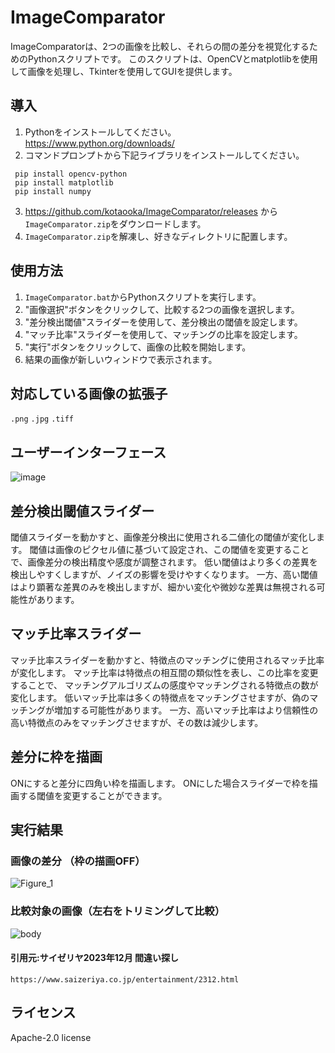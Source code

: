 # ImageComparator

ImageComparatorは、2つの画像を比較し、それらの間の差分を視覚化するためのPythonスクリプトです。
このスクリプトは、OpenCVとmatplotlibを使用して画像を処理し、Tkinterを使用してGUIを提供します。

## 導入
1. Pythonをインストールしてください。 https://www.python.org/downloads/
2. コマンドプロンプトから下記ライブラリをインストールしてください。
  ```
   pip install opencv-python
   pip install matplotlib
   pip install numpy
  ```
3. https://github.com/kotaooka/ImageComparator/releases から`ImageComparator.zip`をダウンロードします。
4. `ImageComparator.zip`を解凍し、好きなディレクトリに配置します。

## 使用方法
1. `ImageComparator.bat`からPythonスクリプトを実行します。
2. "画像選択"ボタンをクリックして、比較する2つの画像を選択します。
3. "差分検出閾値"スライダーを使用して、差分検出の閾値を設定します。
4. "マッチ比率"スライダーを使用して、マッチングの比率を設定します。
5. "実行"ボタンをクリックして、画像の比較を開始します。
6. 結果の画像が新しいウィンドウで表示されます。

## 対応している画像の拡張子
`.png` `.jpg` `.tiff`

## ユーザーインターフェース
![image](https://github.com/kotaooka/ImageComparator/assets/115392256/ae5d4db3-9480-40a3-a8a3-7e5b2d3bef07)

## 差分検出閾値スライダー
閾値スライダーを動かすと、画像差分検出に使用される二値化の閾値が変化します。
閾値は画像のピクセル値に基づいて設定され、この閾値を変更することで、画像差分の検出精度や感度が調整されます。
低い閾値はより多くの差異を検出しやすくしますが、ノイズの影響を受けやすくなります。
一方、高い閾値はより顕著な差異のみを検出しますが、細かい変化や微妙な差異は無視される可能性があります。

## マッチ比率スライダー
マッチ比率スライダーを動かすと、特徴点のマッチングに使用されるマッチ比率が変化します。
マッチ比率は特徴点の相互間の類似性を表し、この比率を変更することで、
マッチングアルゴリズムの感度やマッチングされる特徴点の数が変化します。
低いマッチ比率は多くの特徴点をマッチングさせますが、偽のマッチングが増加する可能性があります。
一方、高いマッチ比率はより信頼性の高い特徴点のみをマッチングさせますが、その数は減少します。

## 差分に枠を描画
ONにすると差分に四角い枠を描画します。
ONにした場合スライダーで枠を描画する閾値を変更することができます。

## 実行結果

### 画像の差分 （枠の描画OFF）
![Figure_1](https://github.com/kotaooka/ImageComparator/assets/115392256/c7efa06b-fac1-4aa2-902a-699b8035fcf8)

### 比較対象の画像（左右をトリミングして比較）
![body](https://github.com/kotaooka/ImageComparator/assets/115392256/016517e0-076b-426b-8cea-2501c5e519bd)

#### 引用元:サイゼリヤ2023年12月 間違い探し
`https://www.saizeriya.co.jp/entertainment/2312.html`

## ライセンス
Apache-2.0 license



